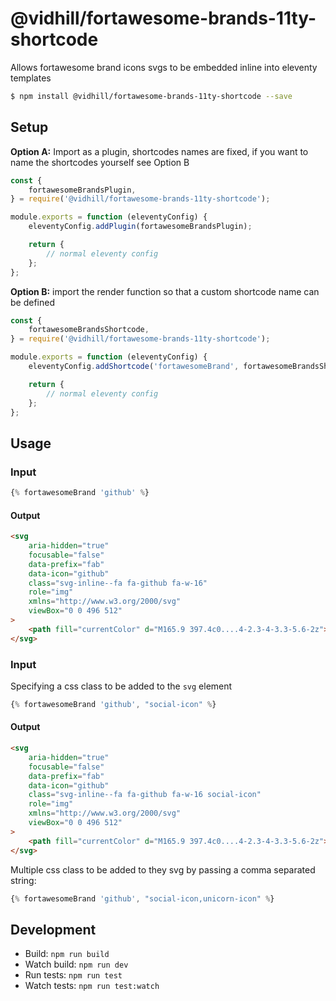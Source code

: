 # @vidhill/fortawesome-brands-11ty-shortcode

Allows fortawesome brand icons svgs to be embedded inline into eleventy templates

```bash
$ npm install @vidhill/fortawesome-brands-11ty-shortcode --save
```

## Setup

**Option A:** Import as a plugin, shortcodes names are fixed, if you want to name the shortcodes yourself see Option B

```javascript
const {
    fortawesomeBrandsPlugin,
} = require('@vidhill/fortawesome-brands-11ty-shortcode');

module.exports = function (eleventyConfig) {
    eleventyConfig.addPlugin(fortawesomeBrandsPlugin);

    return {
        // normal eleventy config
    };
};
```

**Option B:** import the render function so that a custom shortcode name can be defined

```javascript
const {
    fortawesomeBrandsShortcode,
} = require('@vidhill/fortawesome-brands-11ty-shortcode');

module.exports = function (eleventyConfig) {
    eleventyConfig.addShortcode('fortawesomeBrand', fortawesomeBrandsShortcode);

    return {
        // normal eleventy config
    };
};
```

## Usage

### Input

```javascript
{% fortawesomeBrand 'github' %}
```

#### Output

```html
<svg
    aria-hidden="true"
    focusable="false"
    data-prefix="fab"
    data-icon="github"
    class="svg-inline--fa fa-github fa-w-16"
    role="img"
    xmlns="http://www.w3.org/2000/svg"
    viewBox="0 0 496 512"
>
    <path fill="currentColor" d="M165.9 397.4c0....4-2.3-4-3.3-5.6-2z"></path>
</svg>
```

### Input

Specifying a css class to be added to the `svg` element

```javascript
{% fortawesomeBrand 'github', "social-icon" %}
```

#### Output

```html
<svg
    aria-hidden="true"
    focusable="false"
    data-prefix="fab"
    data-icon="github"
    class="svg-inline--fa fa-github fa-w-16 social-icon"
    role="img"
    xmlns="http://www.w3.org/2000/svg"
    viewBox="0 0 496 512"
>
    <path fill="currentColor" d="M165.9 397.4c0....4-2.3-4-3.3-5.6-2z"></path>
</svg>
```

Multiple css class to be added to they svg by passing a comma separated string:

```javascript
{% fortawesomeBrand 'github', "social-icon,unicorn-icon" %}
```

## Development

-   Build: `npm run build`
-   Watch build: `npm run dev`
-   Run tests: `npm run test`
-   Watch tests: `npm run test:watch`

